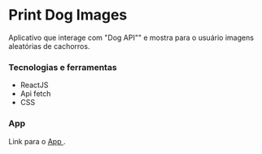 # Print Dog Images
Aplicativo que interage com "Dog API"" e mostra para o usuário imagens aleatórias de cachorros.

### Tecnologias e ferramentas
<ul>
  <li> ReactJS </ li>
  <li> Api fetch </ li>
  <li> CSS </ li>
</ul>

### App
Link para o <a href="https://print-dog-images.vercel.app/"> App </a>.
